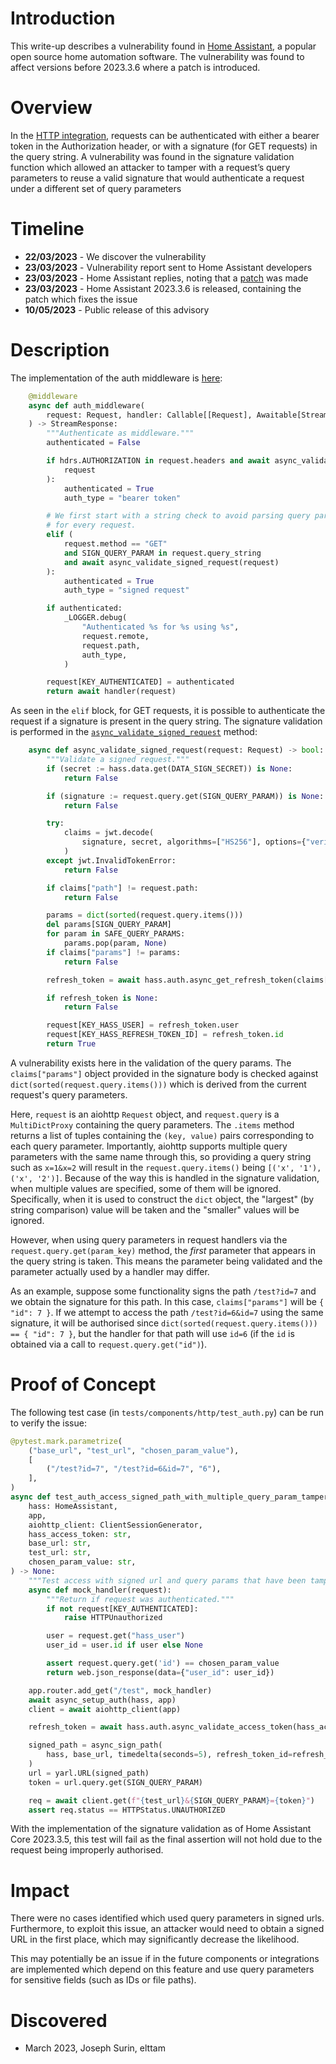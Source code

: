# Introduction

This write-up describes a vulnerability found in [Home Assistant](https://www.home-assistant.io/), a popular open source home automation software. The vulnerability was found to affect versions before 2023.3.6 where a patch is introduced.

# Overview

In the [HTTP integration](https://www.home-assistant.io/integrations/http), requests can be authenticated with either a bearer token in the Authorization header, or with a signature (for GET requests) in the query string. A vulnerability was found in the signature validation function which allowed an attacker to tamper with a request’s query parameters to reuse a valid signature that would authenticate a request under a different set of query parameters

# Timeline

- **22/03/2023** - We discover the vulnerability
- **23/03/2023** - Vulnerability report sent to Home Assistant developers
- **23/03/2023** - Home Assistant replies, noting that a [patch](https://github.com/home-assistant/core/pull/90148) was made
- **23/03/2023** - Home Assistant 2023.3.6 is released, containing the patch which fixes the issue
- **10/05/2023** - Public release of this advisory

# Description

The implementation of the auth middleware is [here](https://github.com/home-assistant/core/blob/96225bb287cabd52791300c21ce06a70886f8f3b/homeassistant/components/http/auth.py#L203-L235):

```py
    @middleware
    async def auth_middleware(
        request: Request, handler: Callable[[Request], Awaitable[StreamResponse]]
    ) -> StreamResponse:
        """Authenticate as middleware."""
        authenticated = False

        if hdrs.AUTHORIZATION in request.headers and await async_validate_auth_header(
            request
        ):
            authenticated = True
            auth_type = "bearer token"

        # We first start with a string check to avoid parsing query params
        # for every request.
        elif (
            request.method == "GET"
            and SIGN_QUERY_PARAM in request.query_string
            and await async_validate_signed_request(request)
        ):
            authenticated = True
            auth_type = "signed request"

        if authenticated:
            _LOGGER.debug(
                "Authenticated %s for %s using %s",
                request.remote,
                request.path,
                auth_type,
            )

        request[KEY_AUTHENTICATED] = authenticated
        return await handler(request)
```

As seen in the `elif` block, for GET requests, it is possible to authenticate the request if a signature is present in the query string. The signature validation is performed in the [`async_validate_signed_request`](https://github.com/home-assistant/core/blob/96225bb287cabd52791300c21ce06a70886f8f3b/homeassistant/components/http/auth.py#L169-L201) method:

```py
    async def async_validate_signed_request(request: Request) -> bool:
        """Validate a signed request."""
        if (secret := hass.data.get(DATA_SIGN_SECRET)) is None:
            return False

        if (signature := request.query.get(SIGN_QUERY_PARAM)) is None:
            return False

        try:
            claims = jwt.decode(
                signature, secret, algorithms=["HS256"], options={"verify_iss": False}
            )
        except jwt.InvalidTokenError:
            return False

        if claims["path"] != request.path:
            return False

        params = dict(sorted(request.query.items()))
        del params[SIGN_QUERY_PARAM]
        for param in SAFE_QUERY_PARAMS:
            params.pop(param, None)
        if claims["params"] != params:
            return False

        refresh_token = await hass.auth.async_get_refresh_token(claims["iss"])

        if refresh_token is None:
            return False

        request[KEY_HASS_USER] = refresh_token.user
        request[KEY_HASS_REFRESH_TOKEN_ID] = refresh_token.id
        return True
```

A vulnerability exists here in the validation of the query params. The `claims["params"]` object provided in the signature body is checked against `dict(sorted(request.query.items()))` which is derived from the current request's query parameters.

Here, `request` is an aiohttp `Request` object, and `request.query` is a `MultiDictProxy` containing the query parameters. The `.items` method returns a list of tuples containing the `(key, value)` pairs corresponding to each query parameter. Importantly, aiohttp supports multiple query parameters with the same name through this, so providing a query string such as `x=1&x=2` will result in the `request.query.items()` being `[('x', '1'), ('x', '2')]`. Because of the way this is handled in the signature validation, when multiple values are specified, some of them will be ignored. Specifically, when it is used to construct the `dict` object, the "largest" (by string comparison) value will be taken and the "smaller" values will be ignored.

However, when using query parameters in request handlers via the `request.query.get(param_key)` method, the _first_ parameter that appears in the query string is taken. This means the parameter being validated and the parameter actually used by a handler may differ.

As an example, suppose some functionality signs the path `/test?id=7` and we obtain the signature for this path. In this case, `claims["params"]` will be `{ "id": 7 }`. If we attempt to access the path `/test?id=6&id=7` using the same signature, it will be authorised since `dict(sorted(request.query.items())) == { "id": 7 }`, but the handler for that path will use `id=6` (if the `id` is obtained via a call to `request.query.get("id")`).

# Proof of Concept

The following test case (in `tests/components/http/test_auth.py`) can be run to verify the issue:

```py
@pytest.mark.parametrize(
    ("base_url", "test_url", "chosen_param_value"),
    [
        ("/test?id=7", "/test?id=6&id=7", "6"),
    ],
)
async def test_auth_access_signed_path_with_multiple_query_param_tamper(
    hass: HomeAssistant,
    app,
    aiohttp_client: ClientSessionGenerator,
    hass_access_token: str,
    base_url: str,
    test_url: str,
    chosen_param_value: str,
) -> None:
    """Test access with signed url and query params that have been tampered with using repeated parameters."""
    async def mock_handler(request):
        """Return if request was authenticated."""
        if not request[KEY_AUTHENTICATED]:
            raise HTTPUnauthorized

        user = request.get("hass_user")
        user_id = user.id if user else None

        assert request.query.get('id') == chosen_param_value
        return web.json_response(data={"user_id": user_id})

    app.router.add_get("/test", mock_handler)
    await async_setup_auth(hass, app)
    client = await aiohttp_client(app)

    refresh_token = await hass.auth.async_validate_access_token(hass_access_token)

    signed_path = async_sign_path(
        hass, base_url, timedelta(seconds=5), refresh_token_id=refresh_token.id
    )
    url = yarl.URL(signed_path)
    token = url.query.get(SIGN_QUERY_PARAM)

    req = await client.get(f"{test_url}&{SIGN_QUERY_PARAM}={token}")
    assert req.status == HTTPStatus.UNAUTHORIZED
```

With the implementation of the signature validation as of Home Assistant Core 2023.3.5, this test will fail as the final assertion will not hold due to the request being improperly authorised.

# Impact

There were no cases identified which used query parameters in signed urls. Furthermore, to exploit this issue, an attacker would need to obtain a signed URL in the first place, which may significantly decrease the likelihood.

This may potentially be an issue if in the future components or integrations are implemented which depend on this feature and use query parameters for sensitive fields (such as IDs or file paths).

# Discovered

- March 2023, Joseph Surin, elttam
